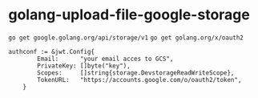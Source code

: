 # golang-upload-file-google-storage
`
 go get google.golang.org/api/storage/v1
 `
 `
 go get golang.org/x/oauth2
 `
```
authconf := &jwt.Config{
		Email:      "your email acces to GCS",
		PrivateKey: []byte("key"),
		Scopes:     []string{storage.DevstorageReadWriteScope},
		TokenURL:   "https://accounts.google.com/o/oauth2/token",
	}
```
